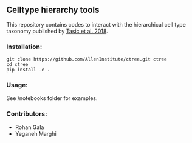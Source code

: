## Celltype hierarchy tools

This repository contains codes to interact with the hierarchical cell type taxonomy published by [Tasic et al. 2018](https://www.nature.com/articles/s41586-018-0654-5). 

### Installation:
```
git clone https://github.com/AllenInstitute/ctree.git ctree
cd ctree
pip install -e .
```

### Usage:

See /notebooks folder for examples. 

### Contributors:
 - Rohan Gala
 - Yeganeh Marghi
